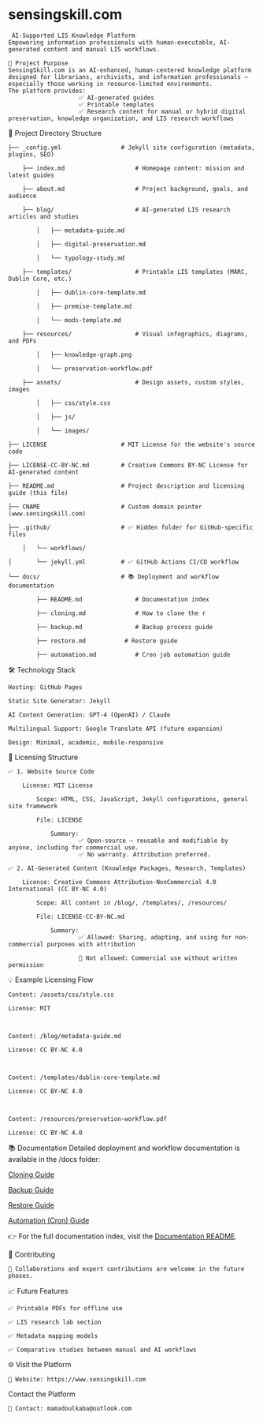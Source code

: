 # sensingskill.com
     AI-Supported LIS Knowledge Platform	
	Empowering information professionals with human-executable, AI-generated content and manual LIS workflows.

	🚀 Project Purpose
	SensingSkill.com is an AI-enhanced, human-centered knowledge platform designed for librarians, archivists, and information professionals — especially those working in resource-limited environments.
	The platform provides:
                        ✅ AI-generated guides
                        ✅ Printable templates
                        ✅ Research content for manual or hybrid digital preservation, knowledge organization, and LIS research workflows

📂 Project Directory Structure



	├── _config.yml                 # Jekyll site configuration (metadata, plugins, SEO)

		├── index.md                    # Homepage content: mission and latest guides

		├── about.md                    # Project background, goals, and audience

		├── blog/                       # AI-generated LIS research articles and studies

			│   ├── metadata-guide.md

			│   ├── digital-preservation.md

			│   └── typology-study.md

		├── templates/                  # Printable LIS templates (MARC, Dublin Core, etc.)

			│   ├── dublin-core-template.md

			│   ├── premise-template.md

			│   └── mods-template.md

		├── resources/                  # Visual infographics, diagrams, and PDFs

			│   ├── knowledge-graph.png

			│   └── preservation-workflow.pdf

		├── assets/                     # Design assets, custom styles, images

			│   ├── css/style.css

			│   ├── js/

			│   └── images/

	├── LICENSE                     # MIT License for the website's source code

	├── LICENSE-CC-BY-NC.md         # Creative Commons BY-NC License for AI-generated content

	├── README.md                   # Project description and licensing guide (this file)

	├── CNAME                       # Custom domain pointer (www.sensingskill.com)

	├── .github/                    # ✅ Hidden folder for GitHub-specific files

		│   └── workflows/

	│       └── jekyll.yml          # ✅ GitHub Actions CI/CD workflow

	└── docs/                       # 📚 Deployment and workflow documentation

    		├── README.md               # Documentation index

    		├── cloning.md              # How to clone the r

   	 		├── backup.md               # Backup process guide

    		├── restore.md           # Restore guide

    		├── automation.md           # Cron job automation guide



🛠 Technology Stack

    Hosting: GitHub Pages

    Static Site Generator: Jekyll

    AI Content Generation: GPT-4 (OpenAI) / Claude

    Multilingual Support: Google Translate API (future expansion)

    Design: Minimal, academic, mobile-responsive

📜 Licensing Structure

    ✅ 1. Website Source Code

        License: MIT License

            Scope: HTML, CSS, JavaScript, Jekyll configurations, general site framework

            File: LICENSE

                Summary: 
                        ✅ Open-source — reusable and modifiable by anyone, including for commercial use.       
                        ✅ No warranty. Attribution preferred.

    ✅ 2. AI-Generated Content (Knowledge Packages, Research, Templates)

        License: Creative Commons Attribution-NonCommercial 4.0 International (CC BY-NC 4.0)

            Scope: All content in /blog/, /templates/, /resources/

            File: LICENSE-CC-BY-NC.md

                Summary: 
                        ✅ Allowed: Sharing, adapting, and using for non-commercial purposes with attribution

                        🚫 Not allowed: Commercial use without written permission

💡 Example Licensing Flow

    Content: /assets/css/style.css	                

    License: MIT

    

    Content: /blog/metadata-guide.md

    License: CC BY-NC 4.0



    Content: /templates/dublin-core-template.md

    License: CC BY-NC 4.0



    Content: /resources/preservation-workflow.pdf	                               

    License: CC BY-NC 4.0

📚 Documentation
Detailed deployment and workflow documentation is available in the /docs folder:

[Cloning Guide](docs/cloning.md)

[Backup Guide](docs/backup.md)

[Restore Guide](docs/restore.md)

[Automation (Cron) Guide](docs/automation.md)

👉 For the full documentation index, visit the [Documentation README](docs/README.md).

🤝 Contributing

    🚧 Collaborations and expert contributions are welcome in the future phases.


📈 Future Features

    ✅ Printable PDFs for offline use
 
    ✅ LIS research lab section
 
    ✅ Metadata mapping models
 
    ✅ Comparative studies between manual and AI workflows


🌐 Visit the Platform


    🔗 Website: https://www.sensingskill.com


Contact the Platform


    📩 Contact: mamadoulkaba@outlook.com


